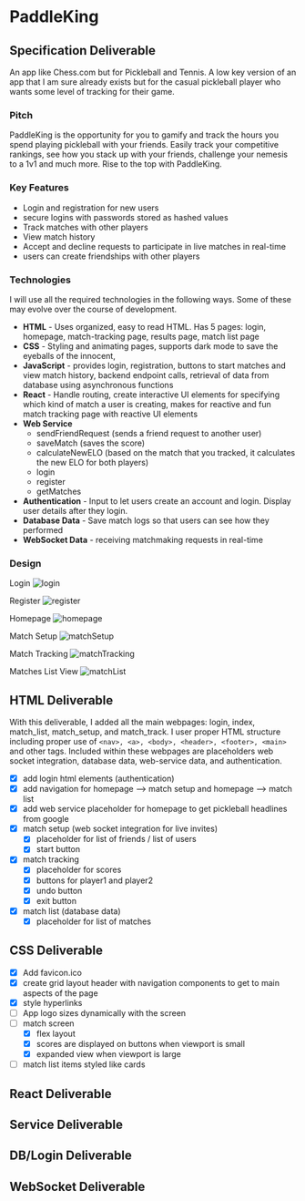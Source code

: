 # PaddleKing

## Specification Deliverable
An app like Chess.com but for Pickleball and Tennis. A low key version of an app that I am sure already exists but for the casual pickleball player who wants some level of tracking for their game.

### Pitch
PaddleKing is the opportunity for you to gamify and track the hours you spend playing pickleball with your friends. Easily track your competitive rankings, see how you stack up with your friends, challenge your nemesis to a 1v1 and much more. Rise to the top with PaddleKing.

### Key Features
- Login and registration for new users
- secure logins with passwords stored as hashed values
- Track matches with other players
- View match history
- Accept and decline requests to participate in live matches in real-time
- users can create friendships with other players


### Technologies
I will use all the required technologies in the following ways. Some of these may evolve over the course of development.
- **HTML** - Uses organized, easy to read HTML. Has 5 pages: login, homepage, match-tracking page, results page, match list page
- **CSS** - Styling and animating pages, supports dark mode to save the eyeballs of the innocent, 
- **JavaScript** - provides login, registration, buttons to start matches and view match history, backend endpoint calls, retrieval of data from database using asynchronous functions
- **React** - Handle routing, create interactive UI elements for specifying which kind of match a user is creating, makes for reactive and fun match tracking page with reactive UI elements
- **Web Service**
	- sendFriendRequest (sends a friend request to another user)
	- saveMatch (saves the score)
	- calculateNewELO (based on the match that you tracked, it calculates the new ELO for both players)
	- login
	- register
	- getMatches
- **Authentication** - Input to let users create an account and login. Display user details after they login.
- **Database Data** - Save match logs so that users can see how they performed
- **WebSocket Data** - receiving matchmaking requests in real-time

### Design
Login
![login](Login.png)

Register
![register](Register.png)

Homepage
![homepage](Homepage.png)

Match Setup
![matchSetup](MatchSetup.png)

Match Tracking
![matchTracking](MatchTracking.png)

Matches List View
![matchList](MatchList.png)

## HTML Deliverable
With this deliverable, I added all the main webpages: login, index, match_list, match_setup, and match_track. I user proper HTML structure including proper use of `<nav>, <a>, <body>, <header>, <footer>, <main>` and other tags. Included within these webpages are placeholders web socket integration, database data, web-service data, and authentication.

- [X] add login html elements (authentication)
- [X] add navigation for homepage --> match setup and homepage --> match list
- [X] add web service placeholder for homepage to get pickleball headlines from google
- [X] match setup (web socket integration for live invites)
	- [X] placeholder for list of friends / list of users
	- [X] start button
- [X] match tracking
	- [X] placeholder for scores
	- [X] buttons for player1 and player2
	- [X] undo button
	- [X] exit button
- [X] match list (database data)
	- [X] placeholder for list of matches

## CSS Deliverable
- [X] Add favicon.ico 
- [X] create grid layout header with navigation components to get to main aspects of the page
- [X] style hyperlinks
- [ ] App logo sizes dynamically with the screen 
- [ ] match screen
	- [X] flex layout
	- [X] scores are displayed on buttons when viewport is small
	- [X] expanded view when viewport is large
- [ ] match list items styled like cards

## React Deliverable

## Service Deliverable

## DB/Login Deliverable

## WebSocket Deliverable
